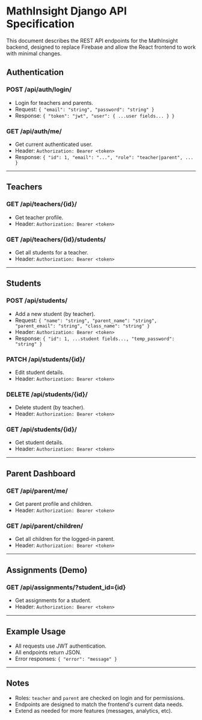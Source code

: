 # MathInsight Django API Specification

This document describes the REST API endpoints for the MathInsight backend, designed to replace Firebase and allow the React frontend to work with minimal changes.

## Authentication

### POST /api/auth/login/
- Login for teachers and parents.
- Request: `{ "email": "string", "password": "string" }`
- Response: `{ "token": "jwt", "user": { ...user fields... } }`

### GET /api/auth/me/
- Get current authenticated user.
- Header: `Authorization: Bearer <token>`
- Response: `{ "id": 1, "email": "...", "role": "teacher|parent", ... }`

---

## Teachers

### GET /api/teachers/{id}/
- Get teacher profile.
- Header: `Authorization: Bearer <token>`

### GET /api/teachers/{id}/students/
- Get all students for a teacher.
- Header: `Authorization: Bearer <token>`

---

## Students

### POST /api/students/
- Add a new student (by teacher).
- Request: `{ "name": "string", "parent_name": "string", "parent_email": "string", "class_name": "string" }`
- Header: `Authorization: Bearer <token>`
- Response: `{ "id": 1, ...student fields..., "temp_password": "string" }`

### PATCH /api/students/{id}/
- Edit student details.
- Header: `Authorization: Bearer <token>`

### DELETE /api/students/{id}/
- Delete student (by teacher).
- Header: `Authorization: Bearer <token>`

### GET /api/students/{id}/
- Get student details.
- Header: `Authorization: Bearer <token>`

---

## Parent Dashboard

### GET /api/parent/me/
- Get parent profile and children.
- Header: `Authorization: Bearer <token>`

### GET /api/parent/children/
- Get all children for the logged-in parent.
- Header: `Authorization: Bearer <token>`

---

## Assignments (Demo)

### GET /api/assignments/?student_id={id}
- Get assignments for a student.
- Header: `Authorization: Bearer <token>`

---

## Example Usage

- All requests use JWT authentication.
- All endpoints return JSON.
- Error responses: `{ "error": "message" }`

---

## Notes
- Roles: `teacher` and `parent` are checked on login and for permissions.
- Endpoints are designed to match the frontend's current data needs.
- Extend as needed for more features (messages, analytics, etc).
